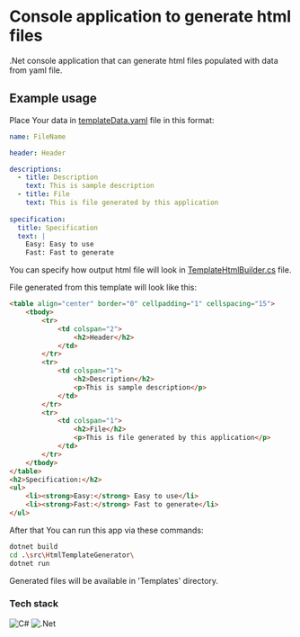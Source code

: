 # Console application to generate html files
.Net console application that can generate html files populated with data from yaml file.

## Example usage
Place Your data in [templateData.yaml](https://github.com/FranekDev/html-template-generator/blob/main/src/HtmlTemplateGenerator/templateData.yaml) file in this format:
```yaml
name: FileName

header: Header

descriptions:
  - title: Description
    text: This is sample description
  - title: File
    text: This is file generated by this application
    
specification:
  title: Specification
  text: |
    Easy: Easy to use
    Fast: Fast to generate
```

You can specify how output html file will look in [TemplateHtmlBuilder.cs](https://github.com/FranekDev/html-template-generator/blob/main/src/HtmlTemplateGenerator/Builder/TemplateBuilder.cs) file.

File generated from this template will look like this:
```html
<table align="center" border="0" cellpadding="1" cellspacing="15">
    <tbody>
        <tr>
            <td colspan="2">
                <h2>Header</h2>
            </td>
        </tr>
        <tr>
            <td colspan="1">
                <h2>Description</h2>
                <p>This is sample description</p>
            </td>
        </tr>
        <tr>
            <td colspan="1">
                <h2>File</h2>
                <p>This is file generated by this application</p>
            </td>
        </tr>
    </tbody>
</table>
<h2>Specification:</h2>
<ul>
    <li><strong>Easy:</strong> Easy to use</li>
    <li><strong>Fast:</strong> Fast to generate</li>
</ul>
```

After that You can run this app via these commands:
```bash
dotnet build
cd .\src\HtmlTemplateGenerator\
dotnet run
```

Generated files will be available in 'Templates' directory.

### Tech stack
![C#](https://img.shields.io/badge/c%23-%23239120.svg?style=for-the-badge&logo=csharp&logoColor=white)
![.Net](https://img.shields.io/badge/.NET-5C2D91?style=for-the-badge&logo=.net&logoColor=white)

